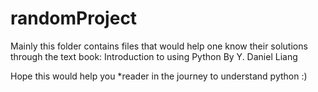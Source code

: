 # randomProject

Mainly this folder contains files that would help one know their solutions through the text book: Introduction to using Python By Y. Daniel Liang

Hope this would help you *reader in the journey to understand python :)
